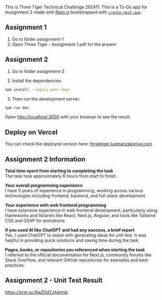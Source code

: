This is Three Tiger Technical Challenge 202411. This is a To-Do app for Assignment 2 made with [Next.js](https://nextjs.org) bootstrapped with [`create-next-app`](https://nextjs.org/docs/app/api-reference/cli/create-next-app).

## Assignment 1

1. Go to folder assignment-1
2. Open Three Tiger - Assignment 1.pdf for the answer

## Assignment 2

1. Go to folder assignment-2

2. Install the dependencies:

```bash
npm install --legacy-peer-deps
```

3. Then run the development server:

```bash
npm run dev
```

Open [http://localhost:3000](http://localhost:3000) with your browser to see the result.

## Deploy on Vercel

You can check the deployed version here: [threetiger.luqmanzakariya.com](https://threetiger.luqmanzakariya.com)

## Assignment 2 Information

**Total time spent from starting to completing the task**
\
The task took approximately 6 hours from start to finish.

**Your overall programming experience**
\
I have 5 years of experience in programming, working across various technologies including frontend, backend, and full-stack development.

**Your experience with web frontend programming**
\
I have extensive experience in web frontend development, particularly using frameworks and libraries like React, Next.js, Angular, and tools like Tailwind CSS and GSAP for animations.

**If you used AI like ChatGPT and had any success, a brief report**
\
Yes, I used ChatGPT to assist with generating ideas for unit test. It was helpful in providing quick solutions and saving time during the task.

**Pages, books, or repositories you referenced when starting the task**
\
I referred to the official documentation for Next.js, community forums like Stack Overflow, and relevant GitHub repositories for examples and best practices.

## Assignment 2 - Unit Test Result
https://prnt.sc/9wZOd7_Hghmb